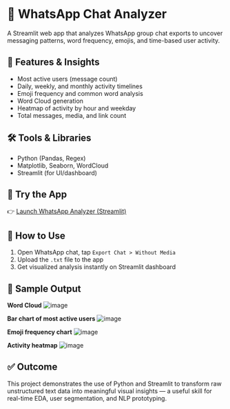 # 💬 WhatsApp Chat Analyzer

A Streamlit web app that analyzes WhatsApp group chat exports to uncover messaging patterns, word frequency, emojis, and time-based user activity.

## 📂 Features & Insights
- Most active users (message count)
- Daily, weekly, and monthly activity timelines
- Emoji frequency and common word analysis
- Word Cloud generation
- Heatmap of activity by hour and weekday
- Total messages, media, and link count

## 🛠 Tools & Libraries
- Python (Pandas, Regex)
- Matplotlib, Seaborn, WordCloud
- Streamlit (for UI/dashboard)

## 🚀 Try the App
👉 [Launch WhatsApp Analyzer (Streamlit)](https://hardik-jain-whatsapp-chat-analyzer.streamlit.app/)

## 📝 How to Use
1. Open WhatsApp chat, tap `Export Chat > Without Media`
2. Upload the `.txt` file to the app
3. Get visualized analysis instantly on Streamlit dashboard

## 📸 Sample Output
**Word Cloud**
![image](https://github.com/user-attachments/assets/7bc085e7-0fe9-41a3-9944-609d8b0132a5)

**Bar chart of most active users**
![image](https://github.com/user-attachments/assets/f5523202-5d99-4f61-85cf-9f3153355d66)

**Emoji frequency chart**
![image](https://github.com/user-attachments/assets/e85972d0-6832-410a-afc1-849b564711ec)

**Activity heatmap**
![image](https://github.com/user-attachments/assets/6345227d-f1be-4215-be41-1fc528fda07f)


## ✅ Outcome
This project demonstrates the use of Python and Streamlit to transform raw unstructured text data into meaningful visual insights — a useful skill for real-time EDA, user segmentation, and NLP prototyping.
